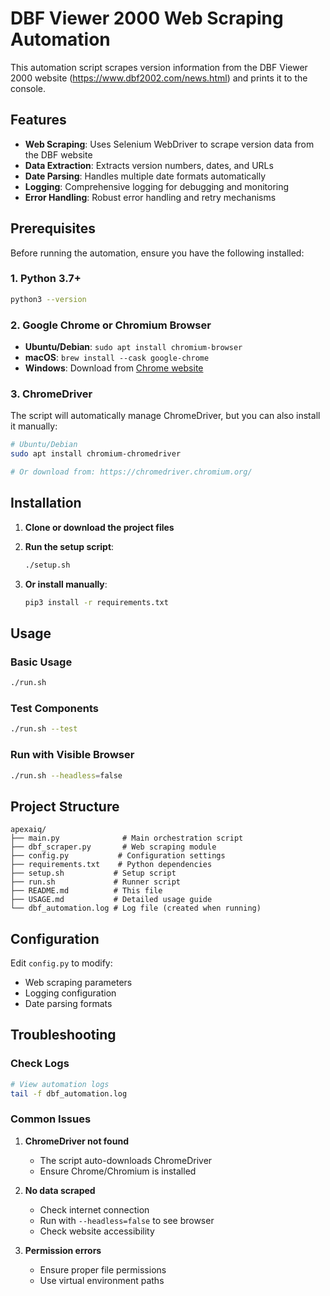 # DBF Viewer 2000 Web Scraping Automation

This automation script scrapes version information from the DBF Viewer 2000 website (https://www.dbf2002.com/news.html) and prints it to the console.

## Features

- **Web Scraping**: Uses Selenium WebDriver to scrape version data from the DBF website
- **Data Extraction**: Extracts version numbers, dates, and URLs
- **Date Parsing**: Handles multiple date formats automatically
- **Logging**: Comprehensive logging for debugging and monitoring
- **Error Handling**: Robust error handling and retry mechanisms

## Prerequisites

Before running the automation, ensure you have the following installed:

### 1. Python 3.7+
```bash
python3 --version
```

### 2. Google Chrome or Chromium Browser
- **Ubuntu/Debian**: `sudo apt install chromium-browser`
- **macOS**: `brew install --cask google-chrome`
- **Windows**: Download from [Chrome website](https://www.google.com/chrome/)

### 3. ChromeDriver
The script will automatically manage ChromeDriver, but you can also install it manually:
```bash
# Ubuntu/Debian
sudo apt install chromium-chromedriver

# Or download from: https://chromedriver.chromium.org/
```

## Installation

1.  **Clone or download the project files**

2.  **Run the setup script**:
    ```bash
    ./setup.sh
    ```

3.  **Or install manually**:
    ```bash
    pip3 install -r requirements.txt
    ```

## Usage

### Basic Usage
```bash
./run.sh
```

### Test Components
```bash
./run.sh --test
```

### Run with Visible Browser
```bash
./run.sh --headless=false
```

## Project Structure

```
apexaiq/
├── main.py              # Main orchestration script
├── dbf_scraper.py       # Web scraping module
├── config.py           # Configuration settings
├── requirements.txt    # Python dependencies
├── setup.sh           # Setup script
├── run.sh             # Runner script
├── README.md          # This file
├── USAGE.md           # Detailed usage guide
└── dbf_automation.log # Log file (created when running)
```

## Configuration

Edit `config.py` to modify:

- Web scraping parameters
- Logging configuration
- Date parsing formats

## Troubleshooting

### Check Logs
```bash
# View automation logs
tail -f dbf_automation.log
```

### Common Issues

1. **ChromeDriver not found**
   - The script auto-downloads ChromeDriver
   - Ensure Chrome/Chromium is installed

2. **No data scraped**
   - Check internet connection
   - Run with `--headless=false` to see browser
   - Check website accessibility

3. **Permission errors**
   - Ensure proper file permissions
   - Use virtual environment paths
